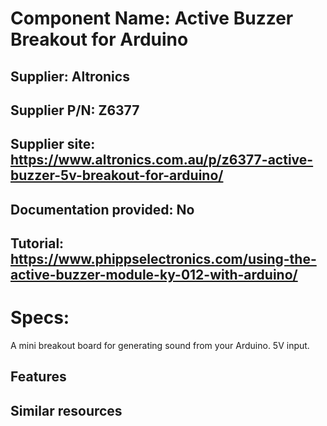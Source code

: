 # Component Name: Active Buzzer Breakout for Arduino	
## Supplier: Altronics
## Supplier P/N: Z6377	 
## Supplier site: https://www.altronics.com.au/p/z6377-active-buzzer-5v-breakout-for-arduino/
## Documentation provided: No


## Tutorial: https://www.phippselectronics.com/using-the-active-buzzer-module-ky-012-with-arduino/

# Specs:
A mini breakout board for generating sound from your Arduino. 5V input.



## Features


## Similar resources
